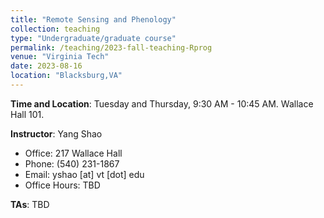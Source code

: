 ```yaml
---
title: "Remote Sensing and Phenology"
collection: teaching
type: "Undergraduate/graduate course"
permalink: /teaching/2023-fall-teaching-Rprog
venue: "Virginia Tech"
date: 2023-08-16
location: "Blacksburg,VA"
---
```




**Time and Location**: Tuesday and Thursday, 9:30 AM - 10:45 AM. Wallace Hall 101.

**Instructor**: Yang Shao
- Office: 217 Wallace Hall
- Phone: (540) 231-1867
- Email: yshao [at] vt [dot] edu
- Office Hours: TBD

**TAs**: TBD